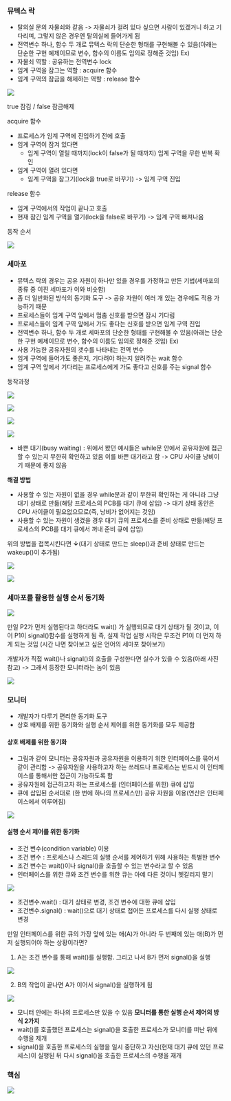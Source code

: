 ### 뮤텍스 락
- 탈의실 문의 자물쇠와 같음 -> 자물쇠가 걸려 있다 싶으면 사람이 있겠거니 하고 기다리며, 그렇지 않은 경우엔 탈의실에 들어가게 됨
- 전역변수 하나, 함수 두 개로 뮤텍스 락의 단순한 형태를 구현해볼 수 있음(아래는 단순한 구현 예제이므로 변수, 함수의 이름도 임의로 정해준 것임)
Ex)
- 자물쇠 역할 : 공유하는 전역변수 lock
- 임계 구역을 잠그는 역할 : acquire 함수
- 임계 구역의 잠금을 해제하는 역할 : release 함수

![](../../README_resources/Pasted%20image%2020240409063841.png)

true 잠김 / false 잠금해제

acquire 함수
- 프로세스가 임계 구역에 진입하기 전에 호출
- 임계 구역이 잠겨 있다면
	- 임계 구역이 열릴 때까지(lock이 false가 될 때까지) 임계 구역을 무한 반복 확인
- 임계 구역이 열려 있다면
	- 임계 구역을 잠그기(lock을 true로 바꾸기) -> 임계 구역 진입

release 함수
- 임계 구역에서의 작업이 끝나고 호출
- 현재 잠긴 임계 구역을 열기(lock을 false로 바꾸기) -> 임계 구역 빠져나옴

동작 순서

![](../../README_resources/Pasted%20image%2020240409063918.png)

### 세마포
- 뮤텍스 락의 경우는 공유 자원이 하나만 있을 경우를 가정하고 만든 기법(세마포의 종류 중 이진 세마포가 이와 비슷함)
- 좀 더 일반화된 방식의 동기화 도구 -> 공유 자원이 여러 개 있는 경우에도 적용 가능하기 때문
- 프로세스들이 임계 구역 앞에서 멈춤 신호를 받으면 잠시 기다림
- 프로세스들이 임계 구역 앞에서 가도 좋다는 신호를 받으면 임계 구역 진입
- 전역변수 하나, 함수 두 개로 세마포의 단순한 형태를 구현해볼 수 있음(아래는 단순한 구현 예제이므로 변수, 함수의 이름도 임의로 정해준 것임)
Ex)
- 사용 가능한 공유자원의 갯수를 나타내는 전역 변수
- 임계 구역에 들어가도 좋은지, 기다려야 하는지 알려주는 wait 함수
- 임계 구역 앞에서 기다리는 프로세스에게 가도 좋다고 신호를 주는 signal 함수

동작과정

![](../../README_resources/Pasted%20image%2020240409064513.png)

![](../../README_resources/Pasted%20image%2020240409064410.png)

![](../../README_resources/Pasted%20image%2020240409064434.png)

![](../../README_resources/Pasted%20image%2020240409064617.png)

- 바쁜 대기(busy waiting) : 위에서 봤던 예시들은 while문 안에서 공유자원에 접근할 수 있는지 무한히 확인하고 있음 이를 바쁜 대기라고 함
-> CPU 사이클 낭비이기 때문에 좋지 않음

**해결 방법**
- 사용할 수 있는 자원이 없을 경우 while문과 같이 무한히 확인하는 게 아니라 그냥 대기 상태로 만듦(해당 프로세스의 PCB를 대기 큐에 삽입) -> 대기 상태 동안은 CPU 사이클이 필요없으므로(즉, 낭비가 없어지는 것임) 
- 사용할 수 있는 자원이 생겼을 경우 대기 큐의 프로세스를 준비 상태로 만듦(해당 프로세스의 PCB를 대기 큐에서 꺼내 준비 큐에 삽입)

위의 방법을 접목시킨다면 **↓**(대기 상태로 만드는 sleep()과 준비 상태로 만드는 wakeup()이 추가됨)

![](../../README_resources/Pasted%20image%2020240409065203.png)

![](../../README_resources/Pasted%20image%2020240409065232.png)

### 세마포를 활용한 실행 순서 동기화

![](../../README_resources/Pasted%20image%2020240409065425.png)

만일 P2가 먼저 실행된다고 하더라도 wait() 가 실행되므로 대기 상태가 될 것이고, 이어 P1이 signal()함수를 실행하게 됨 즉, 실제 작업 실행 시작은 무조건 P1이 더 먼저 하게 되는 것임 (시간 나면 찾아보고 싶은 언어의 세마포 찾아보기)

개발자가 직접 wait()나 signal()의 호출을 구성한다면 실수가 있을 수 있음(아래 사진 참고) 
-> 그래서 등장한 모니터라는 놈이 있음

![](../../README_resources/Pasted%20image%2020240409065549.png)
### 모니터
- 개발자가 다루기 편리한 동기화 도구
- 상호 배제를 위한 동기화와 실행 순서 제어를 위한 동기화를 모두 제공함
#### 상호 배제를 위한 동기화
- 그림과 같이 모니터는 공유자원과 공유자원을 이용하기 위한 인터페이스를 묶어서 같이 관리함 -> 공유자원을 사용하고자 하는 쓰레드나 프로세스는 반드시 이 인터페이스를 통해서만 접근이 가능하도록 함
- 공유자원에 접근하고자 하는 프로세스를 (인터페이스를 위한) 큐에 삽입
- 큐에 삽입된 순서대로 (한 번에 하나의 프로세스만) 공유 자원을 이용(연산은 인터페이스에서 이루어짐)

![](../../README_resources/Pasted%20image%2020240409065656.png)

#### 실행 순서 제어를 위한 동기화
- 조건 변수(condition variable) 이용
- 조건 변수 : 프로세스나 스레드의 실행 순서를 제어하기 위해 사용하는 특별한 변수
- 조건 변수는 wait()이나 signal()을 호출할 수 있는 변수라고 할 수 있음
- 인터페이스를 위한 큐와 조건 변수를 위한 큐는 아예 다른 것이니 헷갈리지 말기

![](../../README_resources/Pasted%20image%2020240409065814.png)
- 조건변수.wait() : 대기 상태로 변경, 조건 변수에 대한 큐에 삽입
- 조건변수.signal() : wait()으로 대기 상태로 접어든 프로세스를 다시 실행 상태로 변경

만일 인터페이스를 위한 큐의 가장 앞에 있는 애(A)가 아니라 두 번째에 있는 애(B)가 먼저 실행되어야 하는 상황이라면?

1. A는 조건 변수를 통해 wait()를 실행함. 그리고 나서 B가 먼저 signal()을 실행

![](../../README_resources/Pasted%20image%2020240409070701.png)

2. B의 작업이 끝나면 A가 이어서 signal()을 실행하게 됨

![](../../README_resources/Pasted%20image%2020240409070527.png)

- 모니터 안에는 하나의 프로세스만 있을 수 있음
**모니터를 통한 실행 순서 제어의 방식 2가지**
- wait()를 호출했던 프로세스는 signal()을 호출한 프로세스가 모니터를 떠난 뒤에 수행을 제개
- signal()을 호출한 프로세스의 실행을 일시 중단하고 자신(현재 대기 큐에 있던 프로세스)이 실행된 뒤 다시 signal()을 호출한 프로세스의 수행을 재개

### 핵심

![](../../README_resources/Pasted%20image%2020240409071619.png)
